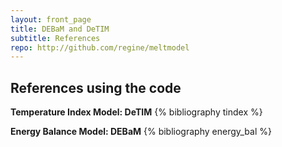 ```yaml
--- 
layout: front_page 
title: DEBaM and DeTIM 
subtitle: References
repo: http://github.com/regine/meltmodel
---
```


References using the code
--------------------------------

__Temperature Index Model: DeTIM__
{% bibliography tindex %}

__Energy Balance Model: DEBaM__
{% bibliography energy_bal %}
